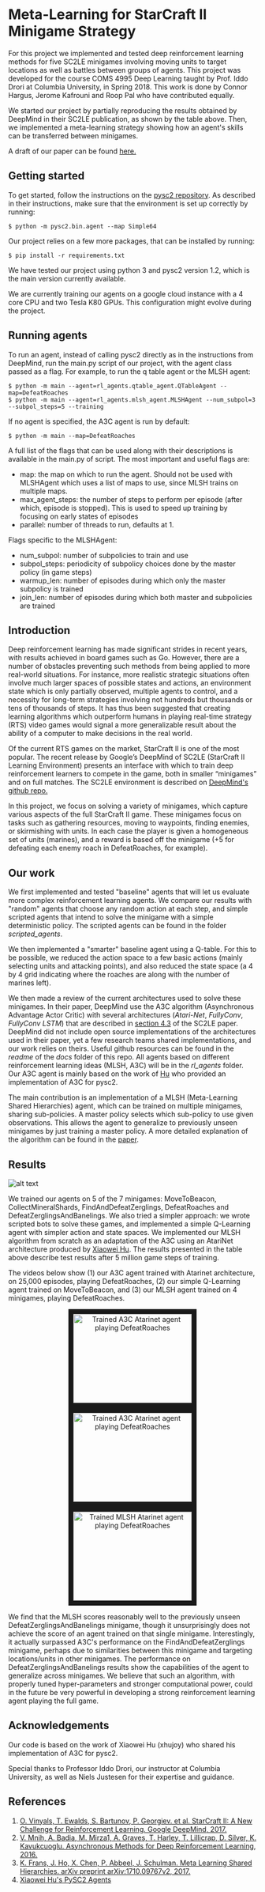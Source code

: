 # Meta-Learning for StarCraft II Minigame Strategy
For this project we implemented and tested deep reinforcement learning methods for five SC2LE minigames involving moving units to target locations as well as battles between groups of agents. This project was developed for the course COMS 4995 Deep Learning taught by Prof. Iddo Drori at Columbia University, in Spring 2018. This work is done by Connor Hargus, Jerome Kafrouni and Roop Pal who have contributed equally.

We started our project by partially reproducing the results obtained by DeepMind in their SC2LE publication, as shown by the table above. Then, we implemented a meta-learning strategy showing how an agent's skills can be transferred between minigames.

A draft of our paper can be found [here.](./meta-learning-starcraft.pdf)
## Getting started

To get started, follow the instructions on the [pysc2 repository](https://github.com/deepmind/pysc2). As described in their instructions, make sure that the environment is set up correctly by running:

```
$ python -m pysc2.bin.agent --map Simple64
```

Our project relies on a few more packages, that can be installed by running:

```
$ pip install -r requirements.txt
```

We have tested our project using python 3 and pysc2 version 1.2, which is the main version currently available.

We are currently training our agents on a google cloud instance with a 4 core CPU and two Tesla K80 GPUs. This configuration might evolve during the project.

## Running agents

To run an agent, instead of calling pysc2 directly as in the instructions from DeepMind, run the main.py script of our project, with the agent class passed as a flag. For example, to run the q table agent or the MLSH agent:

```
$ python -m main --agent=rl_agents.qtable_agent.QTableAgent --map=DefeatRoaches
$ python -m main --agent=rl_agents.mlsh_agent.MLSHAgent --num_subpol=3 --subpol_steps=5 --training
```

If no agent is specified, the A3C agent is run by default:

```
$ python -m main --map=DefeatRoaches
```
A full list of the flags that can be used along with their descriptions is available in the main.py of script. The most important and useful flags are:

- map: the map on which to run the agent. Should not be used with MLSHAgent which uses a list of maps to use, since MLSH trains on multiple maps.
- max_agent_steps: the number of steps to perform per episode (after which, episode is stopped). This is used to speed up training by focusing on early states of episodes
- parallel: number of threads to run, defaults at 1.

Flags specific to the MLSHAgent:

- num_subpol: number of subpolicies to train and use
- subpol_steps: periodicity of subpolicy choices done by the master policy (in game steps)
- warmup_len: number of episodes during which only the master subpolicy is trained
- join_len: number of episodes during which both master and subpolicies are trained




## Introduction

Deep reinforcement learning has made significant strides in recent years, with results achieved in board games such as Go. However, there are a number of obstacles preventing such methods from being applied to more real-world situations. For instance, more realistic strategic situations often involve much larger spaces of possible states and actions, an environment state which is only partially observed, multiple agents to control, and a necessity for long-term strategies involving not hundreds but thousands or tens of thousands of steps. It has thus been suggested that creating learning algorithms which outperform humans in playing real-time strategy (RTS) video games would signal a more generalizable result about the ability of a computer to make decisions in the real world.

Of the current RTS games on the market, StarCraft II is one of the most popular. The recent release by Google’s DeepMind of SC2LE (StarCraft II Learning Environment) presents an interface with which to train deep reinforcement learners to compete in the game, both in smaller “minigames” and on full matches. The SC2LE environment is described on [DeepMind's github repo.](https://github.com/deepmind/pysc2) 

In this project, we focus on solving a variety of minigames, which capture various aspects of the full StarCraft II game. These minigames focus on tasks such as gathering resources, moving to waypoints, finding enemies, or skirmishing with units. In each case the player is given a homogeneous set of units (marines), and a reward is based off the minigame (+5 for defeating each enemy roach in DefeatRoaches, for example).

## Our work

We first implemented and tested "baseline" agents that will let us evaluate more complex reinforcement learning agents. We compare our results with "random" agents that choose any random action at each step, and simple scripted agents that intend to solve the minigame with a simple deterministic policy. The scripted agents can be found in the folder *scripted_agents*.

We then implemented a "smarter" baseline agent using a Q-table. For this to be possible, we reduced the action space to a few basic actions (mainly selecting units and attacking points), and also reduced the state space (a 4 by 4 grid indicating where the roaches are along with the number of marines left).

We then made a review of the current architectures used to solve these minigames. In their paper, DeepMind use the A3C algorithm (Asynchronous Advantage Actor Critic) with several architectures (*Atari-Net*, *FullyConv*, *FullyConv LSTM*) that are described in [section 4.3](https://deepmind.com/documents/110/sc2le.pdf) of the SC2LE paper. DeepMind did not include open source implementations of the architectures used in their paper, yet a few research teams shared implementations, and our work relies on theirs. Useful github resources can be found in the *readme* of the *docs* folder of this repo. All agents based on different reinforcement learning ideas (MLSH, A3C) will be in the *rl_agents* folder. Our A3C agent is mainly based on the work of [
Hu](https://github.com/xhujoy) who provided an implementation of A3C for pysc2.

The main contribution is an implementation of a MLSH (Meta-Learning Shared Hierarchies) agent, which can be trained on multiple minigames, sharing sub-policies. A master policy selects which sub-policy to use given observations. This allows the agent to generalize to previously unseen minigames by just training a master policy. A more detailed explanation of the algorithm can be found in the [paper](#MLSH).

## Results

![alt text](./doc/table.PNG "Results Table")

We trained our agents on 5 of the 7 minigames: MoveToBeacon, CollectMineralShards, FindAndDefeatZerglings, DefeatRoaches and DefeatZerglingsAndBanelings. We also tried a simpler approach: we wrote scripted bots to solve these games, and implemented a simple Q-Learning agent with simpler action and state spaces. We implemented our MLSH algorithm from scratch as an adaptation of the A3C using an AtariNet architecture produced by [Xiaowei Hu](https://github.com/xhujoy). The results presented in the table above describe test results after 5 million game steps of training.

The videos below show (1) our A3C agent trained with Atarinet architecture, on 25,000 episodes, playing DefeatRoaches, (2) our simple Q-Learning agent trained on MoveToBeacon, and (3) our MLSH agent trained on 4 minigames, playing DefeatRoaches.

<div align="center">

  <a href="https://youtu.be/dEAh0g9SVS0"
     target="_blank">
    <img src="https://img.youtube.com/vi/dEAh0g9SVS0/0.jpg"
         alt="Trained A3C Atarinet agent playing DefeatRoaches"
         width="240" height="180" border="10" />
  </a>
  <a href="https://youtu.be/Z-H1QQKXbhQ"
     target="_blank">
     <img src="https://img.youtube.com/vi/Z-H1QQKXbhQ/0.jpg"
         alt="Trained A3C Atarinet agent playing DefeatRoaches"
         width="240" height="180" border="10" />
  </a>
   <a href="https://youtu.be/s5wGk7tql0c"
     target="_blank">
     <img src="https://img.youtube.com/vi/s5wGk7tql0c/0.jpg"
         alt="Trained MLSH Atarinet agent playing DefeatRoaches"
         width="240" height="180" border="10" />
  </a>

</div>

We find that the MLSH scores reasonably well to the previously unseen DefeatZerglingsAndBanelings minigame, though it unsurprisingly does not achieve the score of an agent trained on that single minigame. Interestingly, it actually surpassed A3C's performance on the FindAndDefeatZerglings minigame, perhaps due to similarities between this minigame and targeting locations/units in other minigames. The performance on DefeatZerglingsAndBanelings results show the capabilities of the agent to generalize across minigames. We believe that such an algorithm, with properly tuned hyper-parameters and stronger computational power, could in the future be very powerful in developing a strong reinforcement learning agent playing the full game.


## Acknowledgements

Our code is based on the work of Xiaowei Hu (xhujoy) who shared his implementation of A3C for pysc2.

Special thanks to Professor Iddo Drori, our instructor at Columbia University, as well as Niels Justesen for their expertise and guidance.

## References
1. [O. Vinyals, T. Ewalds, S. Bartunov, P. Georgiev. et al. StarCraft II: A New Challenge for Reinforcement Learning. Google DeepMind, 2017.](https://deepmind.com/documents/110/sc2le.pdf)
2. [V. Mnih, A. Badia, M. Mirza1, A. Graves, T. Harley, T. Lillicrap, D. Silver, K. Kavukcuoglu. Asynchronous Methods for Deep Reinforcement Learning, 2016.](https://arxiv.org/pdf/1602.01783.pdf)
3. [K. Frans, J. Ho, X. Chen, P. Abbeel, J. Schulman. Meta Learning Shared Hierarchies. arXiv preprint arXiv:1710.09767v2, 2017.](https://arxiv.org/pdf/1710.09767.pdf)<a name="MLSH"></a>
4. [Xiaowei Hu's PySC2 Agents](https://github.com/xhujoy/pysc2-agents)

